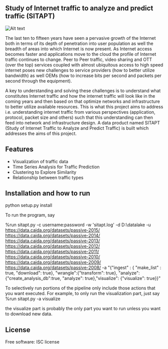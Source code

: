 ## Study of Internet traffic to analyze and predict traffic (SITAPT)

![Alt text](http://full/path/to/img.jpg "Applications ordered by average percentage of packets contributed to total traffic from 2008 to 2015")

The last ten to fifteen years have seen a pervasive growth of the Internet both in terms of its depth of penetration into user population as well the breadth of areas into which Internet is now present. As Internet access becomes faster and applications move to the cloud the profile of Internet traffic continues to change. Peer to Peer traffic, video sharing and OTT (over the top) services coupled with almost ubiquitous access to high speed internet poses new challenges to service providers (how to better utilize bandwidth) as well OEMs (how to increase bits per second and packets per second through the equipment).

A key to understanding and solving these challenges is to understand what constitutes Internet traffic and how the internet traffic will look like in the coming years and then based on that optimize networks and infrastructure to better utilize available resources.  This is what this project aims to address i.e. understanding internet traffic from various perspectives (application, protocol, packet size and others) such that this understanding can then feed into network and infrastructure design. A data product named SITAPT (Study of Internet Traffic to Analyze and Predict Traffic) is built which addresses the aims of this project.

## Features

- Visualization of traffic data
- Time Series Analysis for Traffic Prediction
- Clustering to Explore Similarity
- Relationship between traffic types

## Installation and how to run

python setup.py install

To run the program, say

%run sitapt.py -c username:password -w 'sitapt.log' -d D:\\datalake -u https://data.caida.org/datasets/passive-2015/ https://data.caida.org/datasets/passive-2014/ https://data.caida.org/datasets/passive-2013/ https://data.caida.org/datasets/passive-2012/ https://data.caida.org/datasets/passive-2011/ https://data.caida.org/datasets/passive-2010/ https://data.caida.org/datasets/passive-2009/ https://data.caida.org/datasets/passive-2008/ -a "{"ingest" : { "make_list" : true, "download": true}, "wrangle":{"transform": true}, "analyze":{"create_analysis_db":true, "analyze": true},"visualize": {"visualize": true}}"

To selectively run portions of the pipeline only include those actions that you want executed. For example, to only run the visualization part, just say
%run sitapt.py -a visualize

the visualize part is probably the only part you want to run unless you want to download new data.

## License

Free software: ISC license





